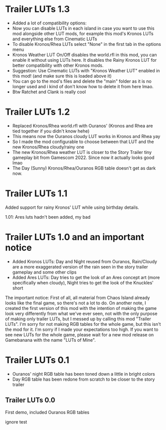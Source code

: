 # Trailer LUTs 1.3
- Added a lot of compatibility options:
- Now you can disable LUTs in each island in case you want to use this mod alongside other LUT mods, for example this mod's Kronos LUTs and everything else from Cinematic LUTs
- To disable Kronos/Rhea LUTs select "None" in the first tab in the options menu
- Kronos Weather LUT On/Off disables the world.rfl in this mod, you can enable it without using LUTs here. It disables the Rainy Kronos LUT for better compatibility with other Kronos mods.
- Suggestion: Use Cinematic LUTs with "Kronos Weather LUT" enabled in this mod! (and make sure this is loaded above it)
- You can go to the mod's files and delete the "main" folder as it is no longer used and i kind of don't know how to delete it from here lmao.
- Btw Ratchet and Clank is really cool

# Trailer LUTs 1.2
- Replaced Kronos/Rhea world.rfl with Ouranos' (Kronos and Rhea are tied together if you didn't know hehe)
- This means now the Ouranos cloudy LUT works in Kronos and Rhea yay
- So I made the mod configurable to choose between that LUT and the new Kronos/Rhea cloudy/rainy one
- The new Kronos/Rhea weather LUT is closer to the Story Trailer tiny gameplay bit from Gamescom 2022. Since now it actually looks good lmao
- The Day (Sunny) Kronos/Rhea/Ouranos RGB table doesn't get as dark now.

# Trailer LUTs 1.1
Added support for rainy Kronos' LUT while using birthday details.

1.01: Ares luts hadn't been added, my bad

# Trailer LUTs 1.0 and an important notice
- Added Kronos LUTs: Day and Night reused from Ouranos, Rain/Cloudy are a more exaggerated version of the rain seen in the story trailer gameplay and some other clips
- Added Ares LUTs: Day tries to get the look of an Ares concept art (more specifically when cloudy), Night tries to get the look of the Knuckles' short

The important notice:
First of all, all material from Chaos Island already looks like the final game, so there's not a lot to do.
On another note, I created the first version of this mod with the intention of making the game look very differently from what we've ever seen, not with the only purpose of making only trailer LUTs, but I messed up by calling this mod "Trailer LUTs". I'm sorry for not making RGB tables for the whole game, but this isn't the mod for it.
I'm sorry if I made your expectations too high. If you want to see new LUTs for the whole game, please wait for a new mod release on Gamebanana with the name "LUTs of Mine".

# Trailer LUTs 0.1
- Ouranos' night RGB table has been toned down a little in bright colors
- Day RGB table has been redone from scratch to be closer to the story trailer

## Trailer LUTs 0.0
First demo, included Ouranos RGB tables

ignore
test
